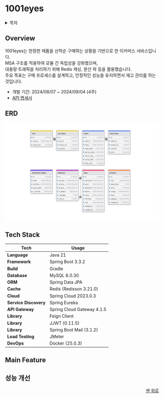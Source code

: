 # 1001eyes


<details>
<summary>목차</summary>

- [Overview](#Overview)
- [ERD](#ERD)
- [Tech Stack](#Tech-Stack)
- [Main Feature](#Main-Feature)
- [성능 개선](#성능-개선)

[//]: # (- [Trouble Shooting]&#40;#Trouble-Shooting&#41;)

</details>


## Overview

1001eyes는 한정판 제품을 선착순 구매하는 상황을 기반으로 한 이커머스 서비스입니다. <br>
MSA 구조를 적용하여 모듈 간 독립성을 강화했으며, <br>
대용량 트래픽을 처리하기 위해 Redis 캐싱, 분산 락 등을 활용했습니다. <br>
주요 목표는 구매 프로세스를 설계하고, 안정적인 성능을 유지하면서 재고 관리를 하는 것입니다. <br>

- 개발 기간: 2024/08/07 ~ 2024/09/04 (4주)
- [API 명세서](https://documenter.getpostman.com/view/33051866/2sA3s7ho4p)

## ERD
![img.png](etc/image/erd.png)

## Tech Stack

| **Tech**       | **Usage**                  |
|----------------|----------------------------|
| **Language**   | Java 21                    |
| **Framework**  | Spring Boot 3.3.2          |
| **Build**      | Gradle                     |
| **Database**   | MySQL 8.0.30               |
| **ORM**        | Spring Data JPA            |
| **Cache**      | Redis (Redisson 3.21.0)    |
| **Cloud**      | Spring Cloud 2023.0.3      |
| **Service Discovery** | Spring Eureka       |
| **API Gateway**| Spring Cloud Gateway 4.1.5 |
| **Library**    | Feign Client               |
| **Library**    | JJWT (0.11.5)              |
| **Library**    | Spring Boot Mail (3.1.2)   |
| **Load Testing** | JMeter                   |
| **DevOps**     | Docker (25.0.3)            |

## Main Feature

## 성능 개선

[//]: # (## Trouble Shooting)

<div align="right">

[맨 위로](#1001eyes)

</div>
